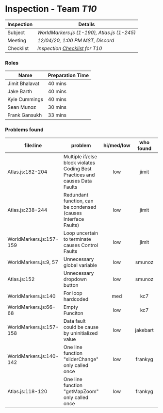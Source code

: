 # Inspection - Team *T10* 
 
| Inspection | Details |
| ----- | ----- |
| Subject | *WorldMarkers.js (1-190), Atlas.js (1-245)* |
| Meeting | *12/04/20, 1:00 PM MST, Discord* |
| Checklist | *Inspection [Checklist](https://github.com/csucs314f20/t10/blob/master/reports/checklist.md) for T10* |

### Roles

| Name | Preparation Time |
| ---- | ---- |
| Jimit Bhalavat | 40 mins |
| Jake Barth | 40 mins |
| Kyle Cummings | 40 mins |
| Sean Munoz | 30 mins |
| Frank Gansukh | 33 mins |

### Problems found

| file:line | problem | hi/med/low | who found | github#  |
| --- | --- | :---: | :---: | --- |
| Atlas.js:182-204 | Multiple if/else block violates Coding Best Practices and causes Data Faults | low | jimit | Issue #1098 |
| Atlas.js:238-244 | Redundant function, can be condensed (causes Interface Faults) | low | jimit | Issue #1100 |
| WorldMarkers.js:157-159 | Loop uncertain to terminate causes Control Faults | low | jimit | Issue #1101 |
| WorldMarkers.js:9, 57 | Unnecessary global variable | low  | smunoz | |
| Atlas.js:152 | Unnecessary dropdown button | low | smunoz | |
| WorldMarkers.js:140 | For loop hardcoded | med | kc7 | |
| WorldMarkers.js:66-68 | Empty Funciton | low | kc7 | |
| WorldMarkers.js:157-158 | Data fault could be cause by uninitialized value | low | jakebart | |
| WorldMarkers.js:140-142 | One line function "sliderChange" only called once | low | frankyg | |
| Atlas.js:118-120 | One line function "getMapZoom" only called once | low | frankyg | |
